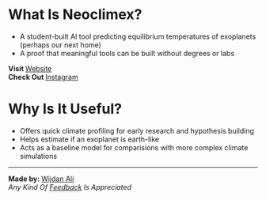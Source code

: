 # What Is Neoclimex?
<ul>
  <li>A student-built Al tool predicting equilibrium temperatures of exoplanets (perhaps our next home)</li>
  <li>A proof that meaningful tools can be built without degrees or labs</li>
</ul>
<b>Visit  </b>
<!--a href="https://www.linkedin.com/in/wijdan-ali-374793288">Website</a> -->
<a href="https://wijdanali7869.wixsite.com/neoclimex/">Website</a>
</br>
<b>Check Out  </b>
<!--a href="https://www.linkedin.com/in/wijdan-ali-374793288">Website</a> -->
<a href="https://www.instagram.com/neo.climex">Instagram</a>

# Why Is It Useful?
<ul>
  <li>Offers quick climate profiling for early research and hypothesis building</li>
  <li>Helps estimate if an exoplanet is earth-like</li>
  <li>Acts as a baseline model for comparisions with more complex climate simulations</li>
</ul>
<hr>
<b>Made by: </b>
<a href="https://www.linkedin.com/in/wijdan-ali-374793288">Wijdan Ali</a>
</br>
<i>Any Kind Of <a href = "https://forms.gle/DE1HtjQeVGAd7dPT6">Feedback</a> Is Appreciated</i>


